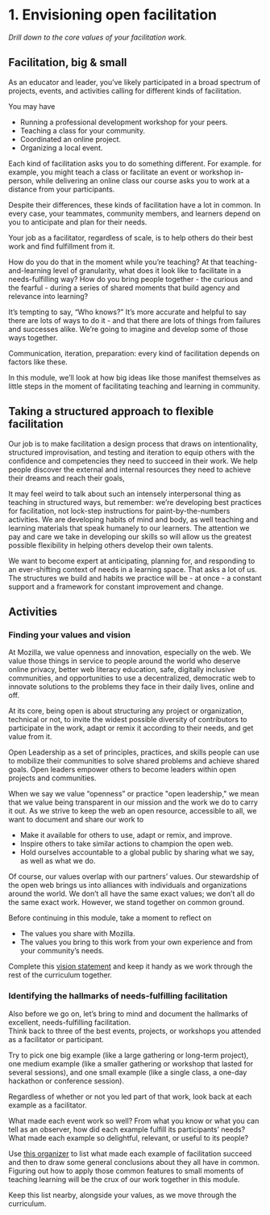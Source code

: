 # 1. Envisioning open facilitation

_Drill down to the core values of your facilitation work._

## Facilitation, big & small

As an educator and leader, you’ve likely participated in a broad spectrum of projects, events, and activities calling for different kinds of facilitation.

You may have

* Running a professional development workshop for your peers.
* Teaching a class for your community.
* Coordinated an online project.
* Organizing a local event.

Each kind of facilitation asks you to do something different. For example. for example, you might teach a class or facilitate an event or workshop in-person, while delivering an online class our course asks you to work at a distance from your participants.

Despite their differences, these kinds of facilitation have a lot in common. In every case, your teammates, community members, and learners depend on you to anticipate and plan for their needs.

Your job as a facilitator, regardless of scale, is to help others do their best work and find fulfillment from it.

How do you do that in the moment while you’re teaching? At that teaching-and-learning level of granularity, what does it look like to facilitate in a needs-fulfilling way? How do you bring people together - the curious and the fearful - during a series of shared moments that build agency and relevance into learning?

It’s tempting to say, “Who knows?” It’s more accurate and helpful to say there are lots of ways to do it - and that there are lots of things from failures and successes alike. We’re going to imagine and develop some of those ways together.

Communication, iteration, preparation: every kind of facilitation depends on factors like these.

In this module, we’ll look at how big ideas like those manifest themselves as little steps in the moment of facilitating teaching and learning in community.

## Taking a structured approach to flexible facilitation

Our job is to make facilitation a design process that draws on intentionality, structured improvisation, and testing and iteration to equip others with the confidence and competencies they need to succeed in their work. We help people discover the external and internal resources they need to achieve their dreams and reach their goals,

It may feel weird to talk about such an intensely interpersonal thing as teaching in structured ways, but remember: we’re developing best practices for facilitation, not lock-step instructions for paint-by-the-numbers activities. We are developing habits of mind and body, as well teaching and learning materials that speak humanely to our learners. The attention we pay and care we take in developing our skills so will allow us the greatest possible flexibility in helping others develop their own talents.

We want to become expert at anticipating, planning for, and responding to an ever-shifting context of needs in a learning space. That asks a lot of us. The structures we build and habits we practice will be - at once  - a constant support and a framework for constant improvement and change.

## Activities

### Finding your values and vision

At Mozilla, we value openness and innovation, especially on the web. We value those things in service to people around the world who deserve online privacy, better web literacy education, safe, digitally inclusive communities, and opportunities to use a decentralized, democratic web to innovate solutions to the problems they face in their daily lives, online and off.

 At its core, being open is about structuring any project or organization, technical or not, to invite the widest possible diversity of contributors to participate in the work, adapt or remix it according to their needs, and get value from it.

Open Leadership as a set of principles, practices, and skills people can use to mobilize their communities to solve shared problems and achieve shared goals. Open leaders empower others to become leaders within open projects and communities.

When we say we value “openness” or practice "open leadership,"  we mean that we value being transparent in our mission and the work we do to carry it out. As we strive to keep the web an open resource, accessible to all, we want to document and share our work to

* Make it available for others to use, adapt or remix, and improve.
* Inspire others to take similar actions to champion the open web.
* Hold ourselves accountable to a global public by sharing what we say, as well as what we do.

Of course, our values overlap with our partners’ values. Our stewardship of the open web brings us into alliances with individuals and organizations around the world. We don’t all have the same exact values; we don’t all do the same exact work. However, we stand together on common ground.

Before continuing in this module, take a moment to reflect on

* The values you share with Mozilla.
* The values you bring to this work from your own experience and from your community’s needs.

Complete this [vision statement](/activities/finding-your-values-and-vision.pdf) and keep it handy as we work through the rest of the curriculum together.

### Identifying the hallmarks of needs-fulfilling facilitation

Also before we go on, let’s bring to mind and document the hallmarks of excellent, needs-fulfilling facilitation.  
Think back to three of the best events, projects, or workshops you attended as a facilitator or participant.

Try to pick one big example \(like a large gathering or long-term project\), one medium example \(like a smaller gathering or workshop that lasted for several sessions\), and one small example \(like a single class, a one-day hackathon or conference session\).

Regardless of whether or not you led part of that work, look back at each example as a facilitator.

What made each event work so well? From what you know or what you can tell as an observer, how did each example fulfill its participants’ needs? What made each example so delightful, relevant, or useful to its people?

Use [this organizer](/activities/identifying-the-hallmarks) to list what made each example of facilitation succeed and then to draw some general conclusions about they all have in common. Figuring out how to apply those common features to small moments of teaching learning will be the crux of our work together in this module.

Keep this list nearby, alongside your values, as we move through the curriculum.

